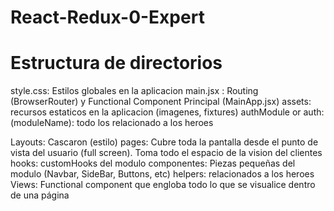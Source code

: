 # React-Redux-0-Expert




# Estructura de directorios

style.css: Estilos globales en la aplicacion
main.jsx : Routing (BrowserRouter) y Functional Component Principal (MainApp.jsx)
assets: recursos estaticos en la aplicacion (imagenes, fixtures)
authModule or auth: 
(moduleName):  todo los relacionado a los heroes

Layouts: Cascaron (estilo)
pages: Cubre toda la pantalla desde el punto de vista del usuario (full screen). Toma todo el espacio de la vision del clientes
hooks: customHooks del modulo
componentes: Piezas pequeñas del modulo (Navbar, SideBar, Buttons, etc)
helpers: relacionados  a los heroes
Views: Functional component que engloba todo lo que se visualice dentro de una página